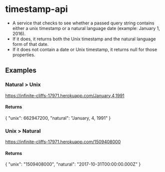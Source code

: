 # timestamp-api

* A service that checks to see whether a passed query string contains either a unix timestamp or a natural language date (example: January 1, 2016).
* If it does, it returns both the Unix timestamp and the natural language form of that date.
* If it does not contain a date or Unix timestamp, it returns null for those properties.

## Examples
### Natural > Unix

https://infinite-cliffs-17971.herokuapp.com/January,4,1991
#### Returns

{ "unix": 662947200, "natural": "January, 4, 1991" }

### Unix > Natural

https://infinite-cliffs-17971.herokuapp.com/1509408000
#### Returns

{ "unix": "1509408000", "natural": "2017-10-31T00:00:00.000Z" }
